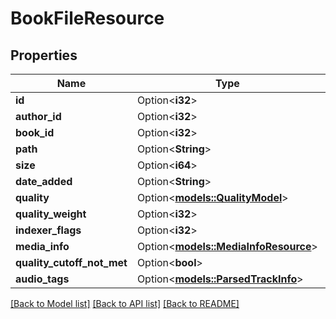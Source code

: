 # BookFileResource

## Properties

Name | Type | Description | Notes
------------ | ------------- | ------------- | -------------
**id** | Option<**i32**> |  | [optional]
**author_id** | Option<**i32**> |  | [optional]
**book_id** | Option<**i32**> |  | [optional]
**path** | Option<**String**> |  | [optional]
**size** | Option<**i64**> |  | [optional]
**date_added** | Option<**String**> |  | [optional]
**quality** | Option<[**models::QualityModel**](QualityModel.md)> |  | [optional]
**quality_weight** | Option<**i32**> |  | [optional]
**indexer_flags** | Option<**i32**> |  | [optional]
**media_info** | Option<[**models::MediaInfoResource**](MediaInfoResource.md)> |  | [optional]
**quality_cutoff_not_met** | Option<**bool**> |  | [optional]
**audio_tags** | Option<[**models::ParsedTrackInfo**](ParsedTrackInfo.md)> |  | [optional]

[[Back to Model list]](../README.md#documentation-for-models) [[Back to API list]](../README.md#documentation-for-api-endpoints) [[Back to README]](../README.md)


